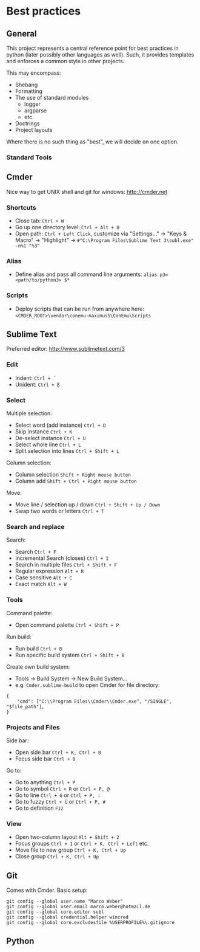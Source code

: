 # Best practices

## General

This project represents a central reference point for best practices in python
(later possibly other languages as well). Such, it provides templates and 
enforces a common style in other projects.

This may encompass:
- Shebang
- Formatting
- The use of standard modules
  - logger
  - argparse
  - etc.
- Doctrings
- Project layouts

Where there is no such thing as "best", we will decide on one option.


### Standard Tools

## Cmder

Nice way to get UNIX shell and git for windows: http://cmder.net

### Shortcuts

- Close tab: `Ctrl + W`
- Go up one directory level: `Ctrl + Alt + U`
- Open path: `Ctrl + Left Click`, customize via "Settings..." -> "Keys & Macro" -> "Highlight" -> `#"C:\Program Files\Sublime Text 3\subl.exe" -n%1 "%3"`

### Alias

- Define alias and pass all command line arguments: `alias p3=<path/to/python3> $*`

### Scripts

- Deploy scripts that can be run from anywhere here: `<CMDER_ROOT>\vendor\conemu-maximus5\ConEmu\Scripts`

## Sublime Text

Preferred editor: http://www.sublimetext.com/3

### Edit

- Indent: `Ctrl + ´`
- Unident: `Ctrl + ß`

### Select

Multiple selection:
- Select word (add instance) `Ctrl + D`
- Skip instance `Ctrl + K`
- De-select instance `Ctrl + U`
- Select whole line `Ctrl + L`
- Split selection into lines `Ctrl + Shift + L`

Column selection:
- Column selection `Shift + Right mouse button`
- Column add `Shift + Ctrl + Right mouse button`

Move:
- Move line / selection up / down `Ctrl + Shift + Up / Down`
- Swap two words or letters `Ctrl + T`

### Search and replace

Search:
- Search `Ctrl + F`
- Incremental Search (closes) `Ctrl + I`
- Search in multiple files `Ctrl + Shift + F`
- Regular expression `Alt + R`
- Case sensitive `Alt + C`
- Exact match `Alt + W`

### Tools

Command palette:
- Open command palette `Ctrl + Shift + P`

Run build:
- Run build `Ctrl + B`
- Run specific build system `Ctrl + Shift + B`

Create own build system: 
- Tools -> Build System -> New Build System...
- e.g. `Cmder.sublime-build` to open Cmder for file directory:
```
{
	"cmd": ["C:\\Program Files\\Cmder\\Cmder.exe", "/SINGLE", "$file_path"],
}
```

### Projects and Files

Side bar:
- Open side bar `Ctrl + K, Ctrl + B`
- Focus side bar `Ctrl + 0`

Go to:
- Go to anything `Ctrl + P`
- Go to symbol `Ctrl + R` or `Ctrl + P, @`
- Go to line `Ctrl + G` or `Ctrl + P, :`
- Go to fuzzy `Ctrl + Ü` or `Ctrl + P, #`
- Go to definition `F12`

### View

- Open two-column layout `Alt + Shift + 2`
- Focus groups `Ctrl + 1` or `Ctrl + K, Ctrl + Left` etc.
- Move file to new group `Ctrl + K, Ctrl + Up`
- Close group `Ctrl + K, Ctrl + Up`


## Git

Comes with Cmder. Basic setup:
```
git config --global user.name "Marco Weber"
git config --global user.email marco.weber@hotmail.de
git config --global core.editor subl
git config --global credential.helper wincred
git config --global core.excludesfile %USERPROFILE%\.gitignore
```


## Python


